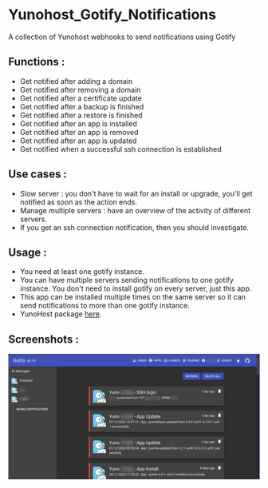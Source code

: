 # Yunohost_Gotify_Notifications
A collection of Yunohost webhooks to send notifications using Gotify

## Functions :
  * Get notified after adding a domain
  * Get notified after removing a domain
  * Get notified after a certificate update
  * Get notified after a backup is finished
  * Get notified after a restore is finished
  * Get notified after an app is installed
  * Get notified after an app is removed
  * Get notified after an app is updated
  * Get notified when a successful ssh connection is established

## Use cases :
  * Slow server : you don't have to wait for an install or upgrade, you'll get notified as soon as the action ends.
  * Manage multiple servers : have an overview of the activity of different servers.
  * If you get an ssh connection notification, then you should investigate.

## Usage :
  * You need at least one gotify instance. 
  * You can have multiple servers sending notifications to one gotify instance. You don't need to install gotify on every server, just this app.
  * This app can be installed multiple times on the same server so it can send notifications to more than one gotify instance.
  * YunoHost package [here](https://github.com/YunoHost-Apps/Yunohost_Gotify_Notifications_ynh).

## Screenshots :

![Desktop Screenshot](https://raw.githubusercontent.com/DeMiro5001/Yunohost_Gotify_Notifications/refs/heads/main/screenshots/IMG_20241205_224629.png)
